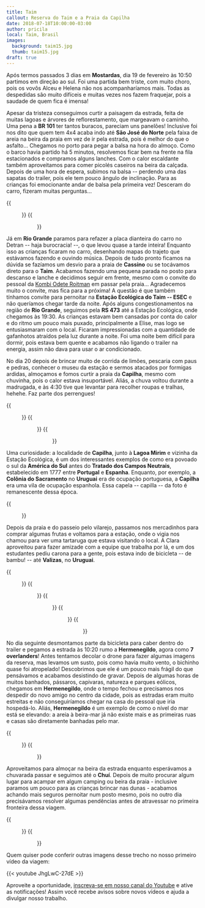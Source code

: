 ```yaml
---
title: Taim
callout: Reserva do Taim e a Praia da Capilha
date: 2018-07-18T10:00:00-03:00
author: pricila
local: Taim, Brasil
images:
  background: taim15.jpg
  thumb: taim15.jpg
draft: true
---
```

Após termos passados 3 dias em **Mostardas**, dia 19 de fevereiro às 10:50 partimos em direção ao sul. Foi uma partida bem triste, com muito choro, pois os vovôs Alceu e Helena não nos acompanharíamos mais. Todas as despedidas são muito difíceis e muitas vezes nos fazem fraquejar, pois a saudade de quem fica é imensa!

Apesar da tristeza conseguimos curtir a paisagem da estrada, feita de muitas lagoas e árvores de reflorestamento, que margeavam o caminho. Uma pena a **BR 101** ter tantos buracos, pareciam uns panelões! Inclusive foi nos dito que quem tem 4x4 acaba indo até **São José do Norte** pela faixa de areia na beira da praia em vez de ir pela estrada, pois é melhor do que o asfalto... Chegamos no porto para pegar a balsa na hora do almoço. Como o barco havia partido há 5 minutos, resolvemos ficar bem na frente na fila estacionados e compramos alguns lanches. Com o calor escaldante também aproveitamos para comer picolés caseiros na beira da calçada. Depois de uma hora de espera, subimos na balsa -- perdendo uma das sapatas do trailer, pois ele tem pouco ângulo de inclinação. Para as crianças foi emocionante andar de balsa pela primeira vez! Desceram do carro, fizeram muitas perguntas...

<div class="clearfix">
{{<figure "taim2.jpg" "Casinha apertadinha na balsa" "float-left">}}
{{<figure "taim3.jpg" "Felicidade de estar andando de barco pela primeira vez" "float-right">}}
</div>

Já em **Rio Grande** paramos para refazer a placa dianteira do carro no Detran -- haja burocracia! --, o que levou quase a tarde inteira! Enquanto isso as crianças ficaram no carro, desenhando mapas do trajeto que estávamos fazendo e ouvindo música. Depois de tudo pronto ficamos na dúvida se fazíamos um desvio para a praia de **Cassino** ou se tocávamos direto para o **Taim**. Acabamos fazendo uma pequena parada no posto para descanso e lanche e decidimos seguir em frente, mesmo com o convite do pessoal da [Kombi Odete Roitman](https://www.instagram.com/kombiodeteroitman/) em passar pela praia... Agradecemos muito o convite, mas fica para a próxima! A questão é que também tínhamos convite para pernoitar na **Estação Ecológica do Taim -- ESEC** e não queríamos chegar tarde da noite. Após alguns congestionamentos na região de **Rio Grande**, seguimos pela **RS 473** até a Estação Ecológica, onde chegamos às 19:30. As crianças estavam bem cansadas por conta do calor e do ritmo um pouco mais puxado, principalmente a Elise, mas logo se entusiasmaram com o local. Ficaram impressionadas com a quantidade de gafanhotos atraídos pela luz durante a noite. Foi uma noite bem difícil para dormir, pois estava bem quente e acabamos não ligando o trailer na energia, assim não dava para usar o ar condicionado.

No dia 20 depois de brincar muito de corrida de limões, pescaria com paus e pedras, conhecer o museu da estação e sermos atacados por formigas ardidas, almoçamos e fomos curtir a praia da **Capilha**, mesmo com chuvinha, pois o calor estava insuportável. Aliás, a chuva voltou durante a madrugada, e às 4:30 tive que levantar para recolher roupas e tralhas, hehehe. Faz parte dos perrengues!

<div class="clearfix">
{{<figure "taim6.jpg" "Museu da reserva do Taim" "float-left">}}
{{<figure "taim8.jpg" "Olha que amor os jogos de tabuleiro disponíveis!" "float-right">}}
{{<figure "taim9.jpg" "As crianças se divertiram muito" "float-center">}}
</div>

Uma curiosidade: a localidade de **Capilha**, junto à **Lagoa Mirim** e vizinha da Estação Ecológica, é um dos interessantes exemplos de como era povoado o sul da **América do Sul** antes do **Tratado dos Campos Neutrais**, estabelecido em 1777 entre **Portugal** e **Espanha**. Enquanto, por exemplo, a **Colônia do Sacramento** no **Uruguai** era de ocupação portuguesa, a **Capilha** era uma vila de ocupação espanhola. Essa capela -- capilla -- da foto é remanescente dessa época.

<div class="clearfix">
{{<figure "taim15.jpg" "Capela da Praia da Capilha" "float-center">}}
</div>

Depois da praia e do passeio pelo vilarejo, passamos nos mercadinhos para comprar algumas frutas e voltamos para a estação, onde o vigia nos chamou para ver uma tartaruga que estava visitando o local. A Clara aproveitou para fazer amizade com a equipe que trabalha por lá, e um dos estudantes pediu carona para a gente, pois estava indo de bicicleta -- de bambu! -- até **Valizas**, no **Uruguai**. 

<div class="clearfix">
{{<figure "taim11.jpg" "Bebê à milanesa" "float-left">}}
{{<figure "taim12.jpg" "A partir de agora só queremos praia de lagoa" "float-right">}}
{{<figure "taim13.jpg" "Mais uma criança à milanesa" "float-left">}}
{{<figure "taim14.jpg" "Quem chegar por último é mulher do padre" "float-right">}}
{{<figure "taim10.jpg" "Chuvinha não atrapalha na hora da praia" "float-center">}}
</div>

No dia seguinte desmontamos parte da bicicleta para caber dentro do trailer e pegamos a estrada às 10:20 rumo a **Hermenegildo**, agora como **7 overlanders**! Antes tentamos decolar o drone para fazer algumas imagens da reserva, mas levamos um susto, pois como havia muito vento, o bichinho quase foi atropelado! Descobrimos que ele é um pouco mais frágil do que pensávamos e acabamos desistindo de gravar. Depois de algumas horas de muitos banhados, pássaros, capivaras, natureza e parques eólicos, chegamos em **Hermenegildo**, onde o tempo fechou e precisamos nos despedir do novo amigo no centro da cidade, pois as estradas eram muito estreitas e não conseguiríamos chegar na casa do pessoal que iria hospedá-lo. Aliás, **Hermenegildo** é um exemplo de como o nível do mar está se elevando: a areia à beira-mar já não existe mais e as primeiras ruas e casas são diretamente banhadas pelo mar.

<div class="clearfix">
{{<figure "chui2.jpg" "Parques eólicos ao longo do caminho" "float-left">}}
{{<figure "chui3.jpg" "Tempo fechando em Hermenegildo" "float-right">}}
</div>

Aproveitamos para almoçar na beira da estrada enquanto esperávamos a chuvarada passar e seguimos até o **Chuí**. Depois de muito procurar algum lugar para acampar em algum camping ou beira da praia - inclusive paramos um pouco para as crianças brincar nas dunas - acabamos achando mais seguros pernoitar num posto mesmo, pois no outro dia precisávamos resolver algumas pendências antes de atravessar no primeira fronteira dessa viagem.

<div class="clearfix">
{{<figure "chui4.jpg" "é impressionante como criança nunca se cansa de praia" "float-left">}}
{{<figure "chui8.jpg" "Diversão entre as irmãs" "float-right">}}
</div>

Quem quiser pode conferir outras imagens desse trecho no nosso primeiro vídeo da viagem:

{{< youtube JhgLwC-27dE >}} 

Aproveite a oportunidade, [inscreva-se em nosso canal do Youtube](https://www.youtube.com/6overlanders?sub_confirmation=1) e ative as notificações! Assim você recebe avisos sobre novos vídeos e ajuda a divulgar nosso trabalho.

